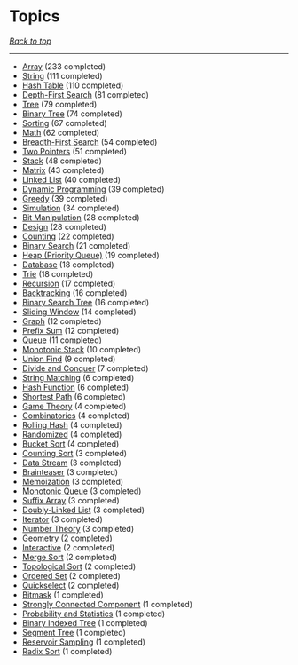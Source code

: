 # Topics

*[Back to top](<../README.md>)*

------

- [Array](<by_topic/Array.md>) (233 completed)
- [String](<by_topic/String.md>) (111 completed)
- [Hash Table](<by_topic/Hash Table.md>) (110 completed)
- [Depth-First Search](<by_topic/Depth-First Search.md>) (81 completed)
- [Tree](<by_topic/Tree.md>) (79 completed)
- [Binary Tree](<by_topic/Binary Tree.md>) (74 completed)
- [Sorting](<by_topic/Sorting.md>) (67 completed)
- [Math](<by_topic/Math.md>) (62 completed)
- [Breadth-First Search](<by_topic/Breadth-First Search.md>) (54 completed)
- [Two Pointers](<by_topic/Two Pointers.md>) (51 completed)
- [Stack](<by_topic/Stack.md>) (48 completed)
- [Matrix](<by_topic/Matrix.md>) (43 completed)
- [Linked List](<by_topic/Linked List.md>) (40 completed)
- [Dynamic Programming](<by_topic/Dynamic Programming.md>) (39 completed)
- [Greedy](<by_topic/Greedy.md>) (39 completed)
- [Simulation](<by_topic/Simulation.md>) (34 completed)
- [Bit Manipulation](<by_topic/Bit Manipulation.md>) (28 completed)
- [Design](<by_topic/Design.md>) (28 completed)
- [Counting](<by_topic/Counting.md>) (22 completed)
- [Binary Search](<by_topic/Binary Search.md>) (21 completed)
- [Heap (Priority Queue)](<by_topic/Heap (Priority Queue).md>) (19 completed)
- [Database](<by_topic/Database.md>) (18 completed)
- [Trie](<by_topic/Trie.md>) (18 completed)
- [Recursion](<by_topic/Recursion.md>) (17 completed)
- [Backtracking](<by_topic/Backtracking.md>) (16 completed)
- [Binary Search Tree](<by_topic/Binary Search Tree.md>) (16 completed)
- [Sliding Window](<by_topic/Sliding Window.md>) (14 completed)
- [Graph](<by_topic/Graph.md>) (12 completed)
- [Prefix Sum](<by_topic/Prefix Sum.md>) (12 completed)
- [Queue](<by_topic/Queue.md>) (11 completed)
- [Monotonic Stack](<by_topic/Monotonic Stack.md>) (10 completed)
- [Union Find](<by_topic/Union Find.md>) (9 completed)
- [Divide and Conquer](<by_topic/Divide and Conquer.md>) (7 completed)
- [String Matching](<by_topic/String Matching.md>) (6 completed)
- [Hash Function](<by_topic/Hash Function.md>) (6 completed)
- [Shortest Path](<by_topic/Shortest Path.md>) (6 completed)
- [Game Theory](<by_topic/Game Theory.md>) (4 completed)
- [Combinatorics](<by_topic/Combinatorics.md>) (4 completed)
- [Rolling Hash](<by_topic/Rolling Hash.md>) (4 completed)
- [Randomized](<by_topic/Randomized.md>) (4 completed)
- [Bucket Sort](<by_topic/Bucket Sort.md>) (4 completed)
- [Counting Sort](<by_topic/Counting Sort.md>) (3 completed)
- [Data Stream](<by_topic/Data Stream.md>) (3 completed)
- [Brainteaser](<by_topic/Brainteaser.md>) (3 completed)
- [Memoization](<by_topic/Memoization.md>) (3 completed)
- [Monotonic Queue](<by_topic/Monotonic Queue.md>) (3 completed)
- [Suffix Array](<by_topic/Suffix Array.md>) (3 completed)
- [Doubly-Linked List](<by_topic/Doubly-Linked List.md>) (3 completed)
- [Iterator](<by_topic/Iterator.md>) (3 completed)
- [Number Theory](<by_topic/Number Theory.md>) (3 completed)
- [Geometry](<by_topic/Geometry.md>) (2 completed)
- [Interactive](<by_topic/Interactive.md>) (2 completed)
- [Merge Sort](<by_topic/Merge Sort.md>) (2 completed)
- [Topological Sort](<by_topic/Topological Sort.md>) (2 completed)
- [Ordered Set](<by_topic/Ordered Set.md>) (2 completed)
- [Quickselect](<by_topic/Quickselect.md>) (2 completed)
- [Bitmask](<by_topic/Bitmask.md>) (1 completed)
- [Strongly Connected Component](<by_topic/Strongly Connected Component.md>) (1 completed)
- [Probability and Statistics](<by_topic/Probability and Statistics.md>) (1 completed)
- [Binary Indexed Tree](<by_topic/Binary Indexed Tree.md>) (1 completed)
- [Segment Tree](<by_topic/Segment Tree.md>) (1 completed)
- [Reservoir Sampling](<by_topic/Reservoir Sampling.md>) (1 completed)
- [Radix Sort](<by_topic/Radix Sort.md>) (1 completed)
